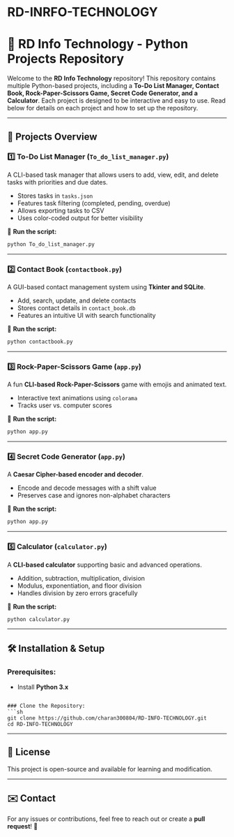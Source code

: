 # RD-INRFO-TECHNOLOGY
# 🚀 RD Info Technology - Python Projects Repository

Welcome to the **RD Info Technology** repository! This repository contains multiple Python-based projects, including a **To-Do List Manager, Contact Book, Rock-Paper-Scissors Game, Secret Code Generator, and a Calculator**. Each project is designed to be interactive and easy to use. Read below for details on each project and how to set up the repository.

---

## 📂 Projects Overview

### 1️⃣ **To-Do List Manager** (`To_do_list_manager.py`)
A CLI-based task manager that allows users to add, view, edit, and delete tasks with priorities and due dates.
- Stores tasks in `tasks.json`
- Features task filtering (completed, pending, overdue)
- Allows exporting tasks to CSV
- Uses color-coded output for better visibility

🔹 **Run the script:**
```sh
python To_do_list_manager.py
```

---

### 2️⃣ **Contact Book** (`contactbook.py`)
A GUI-based contact management system using **Tkinter and SQLite**.
- Add, search, update, and delete contacts
- Stores contact details in `contact_book.db`
- Features an intuitive UI with search functionality

🔹 **Run the script:**
```sh
python contactbook.py
```

---

### 3️⃣ **Rock-Paper-Scissors Game** (`app.py`)
A fun **CLI-based Rock-Paper-Scissors** game with emojis and animated text.
- Interactive text animations using `colorama`
- Tracks user vs. computer scores

🔹 **Run the script:**
```sh
python app.py
```

---

### 4️⃣ **Secret Code Generator** (`app.py`)
A **Caesar Cipher-based encoder and decoder**.
- Encode and decode messages with a shift value
- Preserves case and ignores non-alphabet characters

🔹 **Run the script:**
```sh
python app.py
```

---

### 5️⃣ **Calculator** (`calculator.py`)
A **CLI-based calculator** supporting basic and advanced operations.
- Addition, subtraction, multiplication, division
- Modulus, exponentiation, and floor division
- Handles division by zero errors gracefully

🔹 **Run the script:**
```sh
python calculator.py
```

---

## 🛠️ Installation & Setup
### Prerequisites:
- Install **Python 3.x**

```

### Clone the Repository:
```sh
git clone https://github.com/charan300804/RD-INFO-TECHNOLOGY.git
cd RD-INFO-TECHNOLOGY
```

---

## 📜 License
This project is open-source and available for learning and modification.

---

## ✉️ Contact
For any issues or contributions, feel free to reach out or create a **pull request**! 🚀


